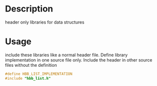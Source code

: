 # Description

header only libraries for data structures

# Usage

include these libraries like a normal header file.
Define library implementation in one source file only.
Include the header in other source files without the definition

```c
#define HBB_LIST_IMPLEMENTATION
#include "hbb_list.h"
```
